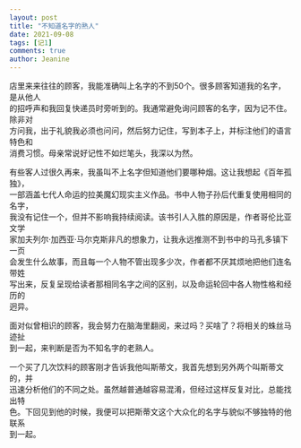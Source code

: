```yaml
---
layout: post
title: "不知道名字的熟人"
date: 2021-09-08 
tags: [记1]
comments: true
author: Jeanine 
---
```

店里来来往往的顾客，我能准确叫上名字的不到50个。很多顾客知道我的名字，是从他人  
的招呼声和我回复快递员时旁听到的。我通常避免询问顾客的名字，因为记不住。除非对  
方问我，出于礼貌我必须也问问，然后努力记住，写到本子上，并标注他们的语言特色和  
消费习惯。母亲常说好记性不如烂笔头，我深以为然。  

有些客人过很久再来，我虽叫不上名字但知道他们要哪种烟。这让我想起《百年孤独》，  
一部涵盖七代人命运的拉美魔幻现实主义作品。书中人物子孙后代重复使用相同的名字，  
我没有记住一个，但并不影响我持续阅读。该书引人入胜的原因是，作者哥伦比亚文学  
家加夫列尔·加西亚·马尔克斯非凡的想象力，让我永远推测不到书中的马孔多镇下一页  
会发生什么故事，而且每一个人物不管出现多少次，作者都不厌其烦地把他们连名带姓  
写出来，反复呈现给读者那相同名字之间的区别，以及命运轮回中各人物性格和经历的  
迥异。  

面对似曾相识的顾客，我会努力在脑海里翻阅，来过吗？买啥了？将相关的蛛丝马迹扯  
到一起，来判断是否为不知名字的老熟人。  

一个买了几次饮料的顾客刚才告诉我他叫斯蒂文，我首先想到另外两个叫斯蒂文的，并  
迅速分析他们的不同之处。虽然越普通越容易混淆，但经过这样反复对比，总能找出特  
色。下回见到他的时候，我便可以把斯蒂文这个大众化的名字与貌似不够独特的他联系  
到一起。
